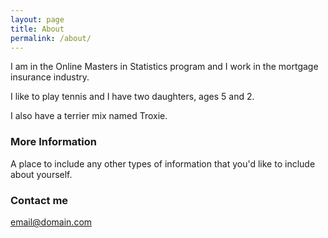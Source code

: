 ```yaml
---
layout: page
title: About
permalink: /about/
---
```


I am in the Online Masters in Statistics program and I work in the mortgage insurance industry.

I like to play tennis and I have two daughters, ages 5 and 2. 

I also have a terrier mix named Troxie.


### More Information

A place to include any other types of information that you'd like to include about yourself.

### Contact me

[email@domain.com](mailto:email@domain.com)
